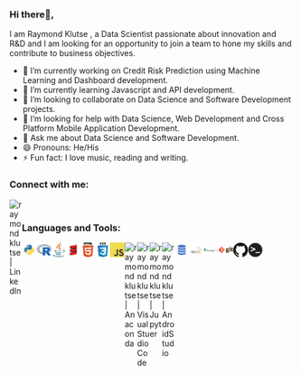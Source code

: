 ### Hi there👋,
I am Raymond Klutse , a Data Scientist passionate about innovation and R&D and I am looking for an opportunity to join a team to hone my skills and contribute to business objectives.

- 🔭 I’m currently working on Credit Risk Prediction using Machine Learning and Dashboard development.
- 🌱 I’m currently learning Javascript and API development. 
- 👯 I’m looking to collaborate on Data Science and Software Development projects.
- 🤔 I’m looking for help with Data Science, Web Development and Cross Platform Mobile Application Development. 
- 💬 Ask me about Data Science and Software Development.
- 😄 Pronouns: He/His
- ⚡ Fun fact: I love music, reading and writing.

### Connect with me:

[<img align="left" alt="raymondklutse | LinkedIn" width="22px" src="https://cdn.jsdelivr.net/npm/simple-icons@v3/icons/linkedin.svg" />][linkedin]

<br />

### Languages and Tools:


[<img align="left" alt="Python" width="26px" src="https://raw.githubusercontent.com/github/explore/80688e429a7d4ef2fca1e82350fe8e3517d3494d/topics/python/python.png" />][linkedin]
[<img align="left" alt="R" width="26px" src="https://raw.githubusercontent.com/github/explore/80688e429a7d4ef2fca1e82350fe8e3517d3494d/topics/r/r.png" />][linkedin]
[<img align="left" alt="Java" width="26px" src="https://raw.githubusercontent.com/github/explore/80688e429a7d4ef2fca1e82350fe8e3517d3494d/topics/java/java.png" />][linkedin]
[<img align="left" alt="Scala" width="26px" src="https://raw.githubusercontent.com/github/explore/80688e429a7d4ef2fca1e82350fe8e3517d3494d/topics/scala/scala.png" />][linkedin]
[<img align="left" alt="HTML5" width="26px" src="https://raw.githubusercontent.com/github/explore/80688e429a7d4ef2fca1e82350fe8e3517d3494d/topics/html/html.png" />][linkedin]
[<img align="left" alt="CSS3" width="26px" src="https://raw.githubusercontent.com/github/explore/80688e429a7d4ef2fca1e82350fe8e3517d3494d/topics/css/css.png" />][linkedin]

[<img align="left" alt="JavaScript" width="26px" src="https://raw.githubusercontent.com/github/explore/80688e429a7d4ef2fca1e82350fe8e3517d3494d/topics/javascript/javascript.png" />][linkedin]

[<img align="left" alt="raymondklutse | Anaconda" width="22px" src="https://cdn.jsdelivr.net/npm/simple-icons@v3/icons/anaconda.svg" />][linkedin]
[<img align="left" alt="raymondklutse | VisualStudioCode" width="22px" src="https://cdn.jsdelivr.net/npm/simple-icons@v3/icons/visualstudiocode.svg" />][linkedin]
[<img align="left" alt="raymondklutse | Jupyter" width="22px" src="https://cdn.jsdelivr.net/npm/simple-icons@v3/icons/jupyter.svg" />][linkedin]
[<img align="left" alt="raymondklutse | AndroidStudio" width="22px" src="https://cdn.jsdelivr.net/npm/simple-icons@v3/icons/androidstudio.svg" />][linkedin]
[<img align="left" alt="SQL" width="26px" src="https://raw.githubusercontent.com/github/explore/80688e429a7d4ef2fca1e82350fe8e3517d3494d/topics/sql/sql.png" />][linkedin]
[<img align="left" alt="MySQL" width="26px" src="https://raw.githubusercontent.com/github/explore/80688e429a7d4ef2fca1e82350fe8e3517d3494d/topics/mysql/mysql.png" />][linkedin]
[<img align="left" alt="MongoDB" width="26px" src="https://raw.githubusercontent.com/github/explore/80688e429a7d4ef2fca1e82350fe8e3517d3494d/topics/mongodb/mongodb.png" />][linkedin]
[<img align="left" alt="Git" width="26px" src="https://raw.githubusercontent.com/github/explore/80688e429a7d4ef2fca1e82350fe8e3517d3494d/topics/git/git.png" />][linkedin]
[<img align="left" alt="GitHub" width="26px" src="https://raw.githubusercontent.com/github/explore/78df643247d429f6cc873026c0622819ad797942/topics/github/github.png" />][linkedin]
[<img align="left" alt="Terminal" width="26px" src="https://raw.githubusercontent.com/github/explore/80688e429a7d4ef2fca1e82350fe8e3517d3494d/topics/terminal/terminal.png" />][linkedin]
<br />

[linkedin]: https://www.linkedin.com/in/raymond-ewoenam-klutse-28202013a/
